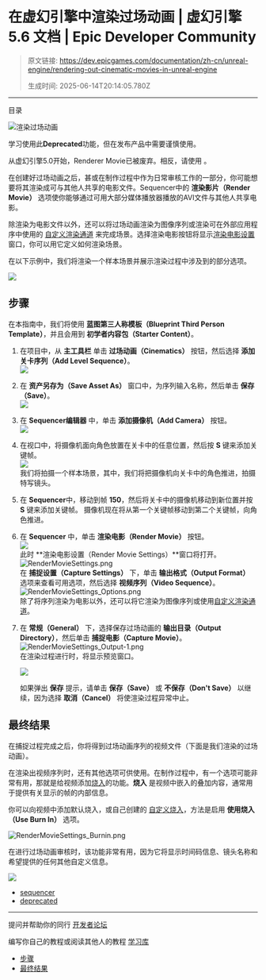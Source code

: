 # 在虚幻引擎中渲染过场动画 | 虚幻引擎 5.6 文档 | Epic Developer Community

> 原文链接: https://dev.epicgames.com/documentation/zh-cn/unreal-engine/rendering-out-cinematic-movies-in-unreal-engine
> 
> 生成时间: 2025-06-14T20:14:05.780Z

---

目录

![渲染过场动画](https://dev.epicgames.com/community/api/documentation/image/fb50cc7c-6dbd-4025-b7ee-4aea253b124d?resizing_type=fill&width=1920&height=335)

学习使用此**Deprecated**功能，但在发布产品中需要谨慎使用。

从虚幻引擎5.0开始，Renderer Movie已被废弃。相反，请使用 **[](/documentation/404)**。

在创建好过场动画之后，甚或在制作过程中作为日常审核工作的一部分，你可能想要将其渲染成可与其他人共享的电影文件。Sequencer中的 **渲染影片（Render Movie）** 选项使你能够通过可用大部分媒体播放器播放的AVI文件与其他人共享电影。

除渲染为电影文件以外，还可以将过场动画渲染为图像序列或渲染可在外部应用程序中使用的 [自定义渲染通道](/documentation/404) 来完成场景。选择渲染电影按钮将显示[渲染电影设置](/documentation/404)窗口，你可以用它定义如何渲染场景。 

在以下示例中，我们将渲染一个样本场景并展示渲染过程中涉及到的部分选项。

![](https://d1iv7db44yhgxn.cloudfront.net/documentation/images/51399888-3350-4441-ba5f-b1292dfeeb1a/heroimage.png)

## 步骤

在本指南中，我们将使用 **蓝图第三人称模板（Blueprint Third Person Template）**，并且会用到 **初学者内容包（Starter Content）**。

1.  在项目中，从 **主工具栏** 单击 **过场动画（Cinematics）** 按钮，然后选择 **添加关卡序列（Add Level Sequence）**。  
    ![](https://d1iv7db44yhgxn.cloudfront.net/documentation/images/d068d388-3caa-4595-a21c-732e1be47052/rendermovie_01.png)
    
2.  在 **资产另存为（Save Asset As）** 窗口中，为序列输入名称，然后单击 **保存（Save）**。  
    ![](https://d1iv7db44yhgxn.cloudfront.net/documentation/images/48d86079-efe6-4524-bdac-b3404891131e/rendermovie_02.png)
    
3.  在 **Sequencer编辑器** 中，单击 **添加摄像机（Add Camera）** 按钮。  
    ![](https://d1iv7db44yhgxn.cloudfront.net/documentation/images/1f74434a-03fd-4434-a869-bc804e070ee0/rendermovie_03.png)
    
4.  在视口中，将摄像机面向角色放置在关卡中的任意位置，然后按 **S** 键来添加关键帧。  
    ![](https://d1iv7db44yhgxn.cloudfront.net/documentation/images/54682594-d026-4ca3-ade4-9d551c9ff68b/rendermovie_04.png)  
    我们将拍摄一个样本场景，其中，我们将把摄像机向关卡中的角色推进，拍摄特写镜头。
    
5.  在 **Sequencer**中，移动到帧 **150**，然后将关卡中的摄像机移动到新位置并按 **S** 键来添加关键帧。 摄像机现在将从第一个关键帧移动到第二个关键帧，向角色推进。
    
6.  在 **Sequencer** 中，单击 **渲染电影（Render Movie）** 按钮。  
    ![](https://d1iv7db44yhgxn.cloudfront.net/documentation/images/01b3072a-40f5-4efb-b898-33eee7731a07/rendermovie_06.png)  
    此时 **渲染电影设置（Render Movie Settings）**窗口将打开。  
    ![](https://d1iv7db44yhgxn.cloudfront.net/documentation/images/8bcfd515-caf6-4b6f-8b2b-0c8a656d954c/rendermoviesettings.png "RenderMovieSettings.png")  
    在 **捕捉设置（Capture Settings）** 下，单击 **输出格式（Output Format）** 选项来查看可用选项，然后选择 **视频序列（Video Sequence）**。  
    ![](https://d1iv7db44yhgxn.cloudfront.net/documentation/images/2bedb9a6-832c-4a03-a23e-d01bd085bb8b/rendermoviesettings_options.png "RenderMovieSettings_Options.png")  
    除了将序列渲染为电影以外，还可以将它渲染为图像序列或使用[自定义渲染通道](/documentation/404)。
    
7.  在 **常规（General）** 下，选择保存过场动画的 **输出目录（Output Directory）**，然后单击 **捕捉电影（Capture Movie）**。  
    ![](https://d1iv7db44yhgxn.cloudfront.net/documentation/images/6f24a2b7-efee-4b6b-9fa3-146cf89e107c/rendermoviesettings_output-1.png "RenderMovieSettings_Output-1.png")  
    在渲染过程进行时，将显示预览窗口。
    
    ![](https://d1iv7db44yhgxn.cloudfront.net/documentation/images/b7125f4d-3729-4b6a-8989-fb01aad8de83/rendermovie_10.png)
    
    如果弹出 **保存** 提示，请单击 **保存（Save）** 或 **不保存（Don't Save）** 以继续，因为选择 **取消（Cancel）** 将使渲染过程异常中止。
    

## 最终结果

在捕捉过程完成之后，你将得到过场动画序列的视频文件（下面是我们渲染的过场动画）。

在渲染出视频序列时，还有其他选项可供使用。在制作过程中，有一个选项可能非常有用，那就是给视频添加[烧入](/documentation/zh-cn/unreal-engine/applying-burn-ins-to-your-movie-in-unreal-engine)的功能。**烧入** 是视频中嵌入的叠加内容，通常用于提供有关显示的帧的内部信息。

你可以向视频中添加默认烧入，或自己创建的 [自定义烧入](/documentation/zh-cn/unreal-engine/applying-burn-ins-to-your-movie-in-unreal-engine)，方法是启用 **使用烧入（Use Burn In）** 选项。

![](https://d1iv7db44yhgxn.cloudfront.net/documentation/images/22bd8634-875f-4689-853a-c4820b828694/rendermoviesettings_burnin.png "RenderMovieSettings_Burnin.png")

在进行过场动画审核时，该功能非常有用，因为它将显示时间码信息、镜头名称和希望提供的任何其他自定义信息。

![](https://d1iv7db44yhgxn.cloudfront.net/documentation/images/c60ab2d2-2688-456d-88ea-446fc42cc627/burninsapplied.png)

-   [sequencer](https://dev.epicgames.com/community/search?query=sequencer)
-   [deprecated](https://dev.epicgames.com/community/search?query=deprecated)

* * *

提问并帮助你的同行 [开发者论坛](https://forums.unrealengine.com/categories?tag=unreal-engine)

编写你自己的教程或阅读其他人的教程 [学习库](https://dev.epicgames.com/community/unreal-engine/learning)

-   [步骤](/documentation/zh-cn/unreal-engine/rendering-out-cinematic-movies-in-unreal-engine#%E6%AD%A5%E9%AA%A4)
-   [最终结果](/documentation/zh-cn/unreal-engine/rendering-out-cinematic-movies-in-unreal-engine#%E6%9C%80%E7%BB%88%E7%BB%93%E6%9E%9C)